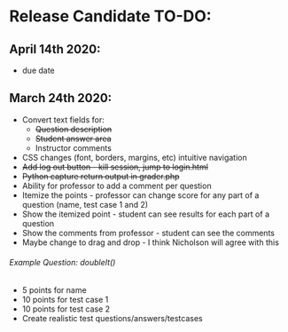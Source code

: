 # Release Candidate TO-DO:

## April 14th 2020:
* due date

## March 24th 2020:
* Convert text fields for:
  * ~~Question description~~
  * ~~Student answer area~~
  * Instructor comments
* CSS changes (font, borders, margins, etc) intuitive navigation
* ~~Add log out button - kill session, jump to login.html~~
* ~~Python capture return output in grader.php~~
* Ability for professor to add a comment per question
* Itemize the points - professor can change score for any part of a question (name, test case 1 and 2)
* Show the itemized point - student can see results for each part of a question
* Show the comments from professor - student can see the comments
* Maybe change to drag and drop - I think Nicholson will agree with this


###### Example Question: doubleIt()
* 5 points for name
* 10 points for test case 1
* 10 points for test case 2
* Create realistic test questions/answers/testcases
